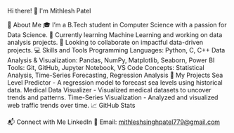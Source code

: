 Hi there! 👋 I'm Mithlesh Patel

🌟 About Me
🎓 I’m a B.Tech student in Computer Science with a passion for Data Science.
🌱 Currently learning Machine Learning and working on data analysis projects.
💼 Looking to collaborate on impactful data-driven projects.
💻 Skills and Tools
Programming Languages: Python, C, C++
Data Analysis & Visualization: Pandas, NumPy, Matplotlib, Seaborn, Power BI
Tools: Git, GitHub, Jupyter Notebook, VS Code
Concepts: Statistical Analysis, Time-Series Forecasting, Regression Analysis
🚀 My Projects
Sea Level Predictor - A regression model to forecast sea levels using historical data.
Medical Data Visualizer - Visualized medical datasets to uncover trends and patterns.
Time-Series Visualization - Analyzed and visualized web traffic trends over time.
📈 GitHub Stats


📬 Connect with Me
LinkedIn
📧 Email: mithleshsinghpatel779@gmail.com









